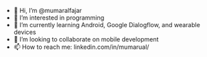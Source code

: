 - 👋 Hi, I’m @mumaralfajar
- 👀 I’m interested in programming
- 🌱 I’m currently learning Android, Google Dialogflow, and wearable devices
- 💞️ I’m looking to collaborate on mobile development
- 📫 How to reach me: linkedin.com/in/mumarual/

<!---
mumaralfajar/mumaralfajar is a ✨ special ✨ repository because its `README.md` (this file) appears on your GitHub profile.
You can click the Preview link to take a look at your changes.
--->
